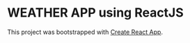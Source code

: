 # WEATHER APP using ReactJS

This project was bootstrapped with [Create React App](https://github.com/facebook/create-react-app).
